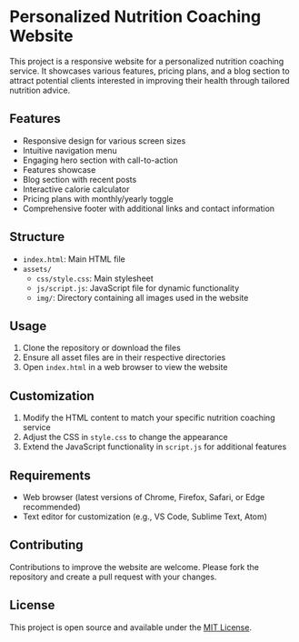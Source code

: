 # Personalized Nutrition Coaching Website

This project is a responsive website for a personalized nutrition coaching service. It showcases various features, pricing plans, and a blog section to attract potential clients interested in improving their health through tailored nutrition advice.

## Features

- Responsive design for various screen sizes
- Intuitive navigation menu
- Engaging hero section with call-to-action
- Features showcase
- Blog section with recent posts
- Interactive calorie calculator
- Pricing plans with monthly/yearly toggle
- Comprehensive footer with additional links and contact information

## Structure

- `index.html`: Main HTML file
- `assets/`
  - `css/style.css`: Main stylesheet
  - `js/script.js`: JavaScript file for dynamic functionality
  - `img/`: Directory containing all images used in the website

## Usage

1. Clone the repository or download the files
2. Ensure all asset files are in their respective directories
3. Open `index.html` in a web browser to view the website

## Customization

1. Modify the HTML content to match your specific nutrition coaching service
2. Adjust the CSS in `style.css` to change the appearance
3. Extend the JavaScript functionality in `script.js` for additional features

## Requirements

- Web browser (latest versions of Chrome, Firefox, Safari, or Edge recommended)
- Text editor for customization (e.g., VS Code, Sublime Text, Atom)

## Contributing

Contributions to improve the website are welcome. Please fork the repository and create a pull request with your changes.

## License

This project is open source and available under the [MIT License](LICENSE).
